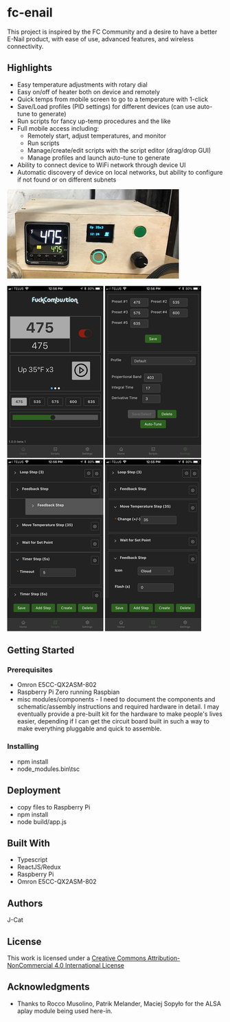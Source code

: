 # fc-enail

This project is inspired by the FC Community and a desire to have a better E-Nail product, with ease of use, advanced features, and wireless connectivity.

## Highlights

* Easy temperature adjustments with rotary dial
* Easy on/off of heater both on device and remotely
* Quick temps from mobile screen to go to a temperature with 1-click
* Save/Load profiles (PID settings) for different devices (can use auto-tune to generate)
* Run scripts for fancy up-temp procedures and the like
* Full mobile access including:
  * Remotely start, adjust temperatures, and monitor
  * Run scripts
  * Manage/create/edit scripts with the script editor (drag/drop GUI)
  * Manage profiles and launch auto-tune to generate
* Ability to connect device to WiFi network through device UI
* Automatic discovery of device on local networks, but ability to configure if not found or on different subnets

![Device](https://raw.githubusercontent.com/J-Cat/fc-enail/master/pictures/device1.jpg)

![Mobile App - Home Screen](https://raw.githubusercontent.com/J-Cat/fc-enail/master/pictures/mobile1.png) ![Mobile App - Settings](https://raw.githubusercontent.com/J-Cat/fc-enail/master/pictures/mobile2.png) ![Mobile App - Script Editor](https://raw.githubusercontent.com/J-Cat/fc-enail/master/pictures/mobile3.png) ![Mobile App - Script Editor 2](https://raw.githubusercontent.com/J-Cat/fc-enail/master/pictures/mobile4.png)

## Getting Started

### Prerequisites

* Omron E5CC-QX2ASM-802
* Raspberry Pi Zero running Raspbian
* misc modules/components - I need to document the components and schematic/assembly instructions and required hardware in detail.  I may eventually provide a pre-built kit for the hardware to make people's lives easier, depending if I can get the circuit board built in such a way to make everything pluggable and quick to assemble.

### Installing

* npm install
* node_modules\.bin\tsc

## Deployment

* copy files to Raspberry Pi
* npm install
* node build/app.js

## Built With

* Typescript
* ReactJS/Redux
* Raspberry Pi
* Omron E5CC-QX2ASM-802

## Authors

J-Cat

## License

This work is licensed under a [Creative Commons Attribution-NonCommercial 4.0 International License](http://creativecommons.org/licenses/by-nc/4.0/)
 
## Acknowledgments

* Thanks to Rocco Musolino, Patrik Melander, Maciej Sopyło for the ALSA aplay module being used here-in.
